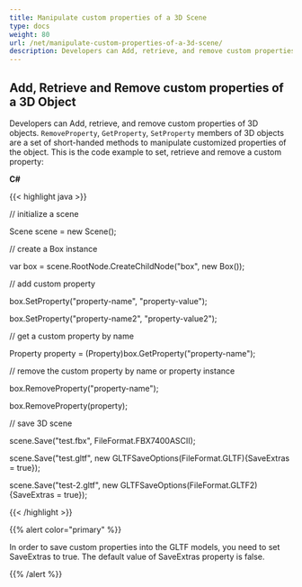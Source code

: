 ```yaml
---
title: Manipulate custom properties of a 3D Scene
type: docs
weight: 80
url: /net/manipulate-custom-properties-of-a-3d-scene/
description: Developers can Add, retrieve, and remove custom properties of 3D objects. RemoveProperty, GetProperty, SetProperty members of 3D objects are a set of short-handed methods to manipulate customized properties of the object.
---
```


## **Add, Retrieve and Remove custom properties of a 3D Object**
Developers can Add, retrieve, and remove custom properties of 3D objects. `RemoveProperty`, `GetProperty`, `SetProperty` members of 3D objects are a set of short-handed methods to manipulate customized properties of the object. This is the code example to set, retrieve and remove a custom property:

**C#**

{{< highlight java >}}

 // initialize a scene 

Scene scene = new Scene();

// create a Box instance

var box = scene.RootNode.CreateChildNode("box", new Box());

// add custom property

box.SetProperty("property-name", "property-value");

box.SetProperty("property-name2", "property-value2");

// get a custom property by name

Property property = (Property)box.GetProperty("property-name");

// remove the custom property by name or property instance

box.RemoveProperty("property-name");

box.RemoveProperty(property);

// save 3D scene

scene.Save("test.fbx", FileFormat.FBX7400ASCII);

scene.Save("test.gltf", new GLTFSaveOptions(FileFormat.GLTF){SaveExtras = true});

scene.Save("test-2.gltf", new GLTFSaveOptions(FileFormat.GLTF2){SaveExtras = true});

{{< /highlight >}}

{{% alert color="primary" %}} 

In order to save custom properties into the GLTF models, you need to set SaveExtras to true. The default value of SaveExtras property is false.

{{% /alert %}}
